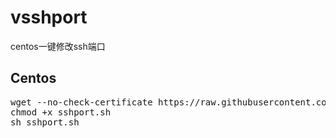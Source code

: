 # vsshport
centos一键修改ssh端口

## Centos

<pre>
wget --no-check-certificate https://raw.githubusercontent.com/lxjsmdc/vsshport/master/sshport.sh
chmod +x sshport.sh
sh sshport.sh
</pre>

